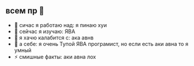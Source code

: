 ## всем пр 👋


- 🔭 сичас я работаю над: я пинаю хуи
- 🌱 сейчас я изучаю: ЯВА
- 👯 я хачю калабится с: ака авнв
- 💬 а себе: я очень Тупой ЯВА програмист, но если есть аки авна то я умный
- ⚡ смишные факты: аки авна лох

